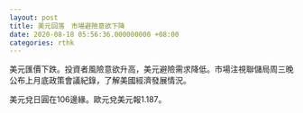 ```yaml
---
layout: post
title: 美元回落　市場避險意欲下降
date: 2020-08-18 05:56:36.000000000 +08:00
categories: rthk
---
```


美元匯價下跌。投資者風險意欲升高，美元避險需求降低。市場注視聯儲局周三晚公布上月底政策會議紀錄，了解美國經濟發展情況。

美元兌日圓在106邊緣。歐元兌美元報1.187。
